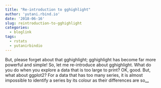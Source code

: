 ```yaml
---
title: "Re-introduction to gghighlight"
author: 'yutani.rbind.io'
date: '2018-06-16'
slug: reintroduction-to-gghighlight
categories:
  - bloglink
tags:
  - rstats
  - yutanirbindio
---
```


But, please forget about that gghighlight; gghighlight has become far more powerful and simple! So, let me re-introduce about gghighlight. What do you do when you explore a data that is too large to print? OK, good. But, what about ggplot2? For a data that has too many series, it is almost impossible to identify a series by its colour as their differences are so[... <i class="fas fa-external-link-alt"></i>](https://yutani.rbind.io/post/2018-06-16-re-intro-to-gghighlight/)

